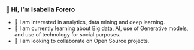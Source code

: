 ### 👋 Hi, I’m Isabella Forero

- 👀 I am interested in analytics, data mining and deep learning.
- 🌱 I am currently learning about Big data, AI, use of Generative models, and use of technology for social purposes.
- 💞️ I am looking to collaborate on Open Source projects.

<!---
Lala341/Lala341 is a ✨ special ✨ repository because its `README.md` (this file) appears on your GitHub profile.
You can click the Preview link to take a look at your changes.
--->
